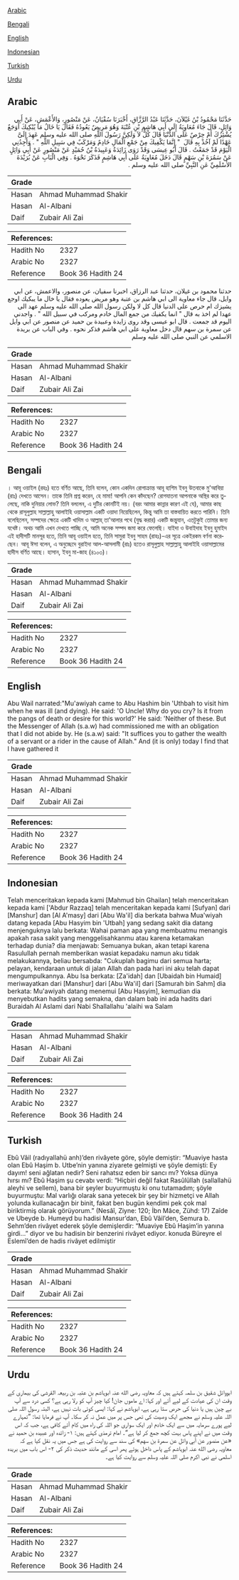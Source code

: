 [Arabic](#arabic)

[Bengali](#bengali)

[English](#english)

[Indonesian](#indonesian)

[Turkish](#turkish)

[Urdu](#urdu)

## Arabic


<div dir="rtl" lang="ar" style={{fontSize:'larger',backgroundColor:'#f8f9fa',padding:20}}>
حَدَّثَنَا مَحْمُودُ بْنُ غَيْلاَنَ، حَدَّثَنَا عَبْدُ الرَّزَّاقِ، أَخْبَرَنَا سُفْيَانُ، عَنْ مَنْصُورٍ، وَالأَعْمَشِ، عَنْ أَبِي وَائِلٍ، قَالَ جَاءَ مُعَاوِيَةُ إِلَى أَبِي هَاشِمِ بْنِ عُتْبَةَ وَهُوَ مَرِيضٌ يَعُودُهُ فَقَالَ يَا خَالُ مَا يُبْكِيكَ أَوَجَعٌ يُشْئِزُكَ أَمْ حِرْصٌ عَلَى الدُّنْيَا قَالَ كُلٌّ لاَ وَلَكِنَّ رَسُولَ اللَّهِ صلى الله عليه وسلم عَهِدَ إِلَىَّ عَهْدًا لَمْ آخُذْ بِهِ قَالَ ‏ "‏ إِنَّمَا يَكْفِيكَ مِنْ جَمْعِ الْمَالِ خَادِمٌ وَمَرْكَبٌ فِي سَبِيلِ اللَّهِ ‏"‏ ‏.‏ وَأَجِدُنِي الْيَوْمَ قَدْ جَمَعْتُ ‏.‏ قَالَ أَبُو عِيسَى وَقَدْ رَوَى زَائِدَةُ وَعَبِيدَةُ بْنُ حُمَيْدٍ عَنْ مَنْصُورٍ عَنْ أَبِي وَائِلٍ عَنْ سَمُرَةَ بْنِ سَهْمٍ قَالَ دَخَلَ مُعَاوِيَةُ عَلَى أَبِي هَاشِمٍ فَذَكَرَ نَحْوَهُ ‏.‏ وَفِي الْبَابِ عَنْ بُرَيْدَةَ الأَسْلَمِيِّ عَنِ النَّبِيِّ صلى الله عليه وسلم ‏.‏
</div>
<div style={{backgroundColor:'#f8f9fa',padding:20, marginBottom: 10}}><table> <thead> <tr> <th>Grade</th> <th></th> </tr> </thead> <tbody> <tr><td>Hasan</td><td>Ahmad Muhammad Shakir</td></tr><tr><td>Hasan</td><td>Al-Albani</td></tr><tr><td>Daif</td><td>Zubair Ali Zai</td></tr></tbody></table><table> <thead> <tr> <th>References:</th> <th></th> </tr> </thead> <tbody><tr><td>Hadith No</td><td>2327</td></tr><tr><td>Arabic No</td><td>2327</td></tr><tr><td>Reference</td><td>Book 36 Hadith 24</td></tr></tbody></table></div>


<div dir="rtl" lang="ar" style={{fontSize:'larger',backgroundColor:'#f8f9fa',padding:20}}>
حدثنا محمود بن غيلان، حدثنا عبد الرزاق، اخبرنا سفيان، عن منصور، والاعمش، عن ابي وايل، قال جاء معاوية الى ابي هاشم بن عتبة وهو مريض يعوده فقال يا خال ما يبكيك اوجع يشيزك ام حرص على الدنيا قال كل لا ولكن رسول الله صلى الله عليه وسلم عهد الى عهدا لم اخذ به قال " انما يكفيك من جمع المال خادم ومركب في سبيل الله " . واجدني اليوم قد جمعت . قال ابو عيسى وقد روى زايدة وعبيدة بن حميد عن منصور عن ابي وايل عن سمرة بن سهم قال دخل معاوية على ابي هاشم فذكر نحوه . وفي الباب عن بريدة الاسلمي عن النبي صلى الله عليه وسلم
</div>
<div style={{backgroundColor:'#f8f9fa',padding:20, marginBottom: 10}}><table> <thead> <tr> <th>Grade</th> <th></th> </tr> </thead> <tbody> <tr><td>Hasan</td><td>Ahmad Muhammad Shakir</td></tr><tr><td>Hasan</td><td>Al-Albani</td></tr><tr><td>Daif</td><td>Zubair Ali Zai</td></tr></tbody></table><table> <thead> <tr> <th>References:</th> <th></th> </tr> </thead> <tbody><tr><td>Hadith No</td><td>2327</td></tr><tr><td>Arabic No</td><td>2327</td></tr><tr><td>Reference</td><td>Book 36 Hadith 24</td></tr></tbody></table></div>

## Bengali


<div dir="ltr" lang="bn" style={{fontSize:'larger',backgroundColor:'#f8f9fa',padding:20}}>
। আবূ ওয়াইল (রহঃ) হতে বর্ণিত আছে, তিনি বলেন, কোন একদিন রোগাক্রান্ত আবূ হাশিম ইবনু উতবাকে মু'আবিয়া (রাঃ) দেখতে আসেন। তাকে তিনি প্রশ্ন করেন, হে মামা! আপনি কেন কাঁদছেন? রোগযাতনা আপনাকে অস্থির করে তুলেছে, নাকি দুনিয়ার লোভ? তিনি বললেন, এ দুটির কোনটিই নয়। (বরং আমার কান্নার কারণ এই যে), আমার কাছ থেকে রাসূলুল্লাহ সাল্লাল্লাহু আলাইহি ওয়াসাল্লাম একটি ওয়াদা নিয়েছিলেন, কিন্তু আমি তা বাস্তবায়িত করতে পারিনি। তিনি বলেছিলেন, সম্পদের ক্ষেত্রে একটি খাদিম ও আল্লাহ্ তা'আলার পথে (যুদ্ধ করার) একটি জন্তুযান, এতটুকুই তোমার জন্য যথেষ্ট। অথচ আমি এখন দেখতে পাচ্ছি যে, আমি অনেক সম্পদ জমা করে ফেলেছি। যাইদা ও উবাইদাহ ইবনু হুমাইদ এই হাদীসটি মানসূর হতে, তিনি আবূ ওয়াইল হতে, তিনি সামুরা ইবনু সাহম (রাহঃ)-এর সূত্রে একইরকম বর্ণনা করেছেন। আবূ ঈসা বলেন, এ অনুচ্ছেদে বুরাইদা আল-আসলামী (রাঃ) হতেও রাসূলুল্লাহ সাল্লাল্লাহু আলাইহি ওয়াসাল্লামের হাদীস বর্ণিত আছে। হাসান, ইবনু মা-জাহ (৪১০৩)।
</div>
<div style={{backgroundColor:'#f8f9fa',padding:20, marginBottom: 10}}><table> <thead> <tr> <th>Grade</th> <th></th> </tr> </thead> <tbody> <tr><td>Hasan</td><td>Ahmad Muhammad Shakir</td></tr><tr><td>Hasan</td><td>Al-Albani</td></tr><tr><td>Daif</td><td>Zubair Ali Zai</td></tr></tbody></table><table> <thead> <tr> <th>References:</th> <th></th> </tr> </thead> <tbody><tr><td>Hadith No</td><td>2327</td></tr><tr><td>Arabic No</td><td>2327</td></tr><tr><td>Reference</td><td>Book 36 Hadith 24</td></tr></tbody></table></div>

## English


<div dir="ltr" lang="en" style={{fontSize:'larger',backgroundColor:'#f8f9fa',padding:20}}>
Abu Wail narrated:"Mu'awiyah came to Abu Hashim bin 'Uthbah to visit him when he was ill (and dying). He said: 'O Uncle! Why do you cry? Is it from the pangs of death or desire for this world?' He said: 'Neither of these. But the Messenger of Allah (s.a.w) had commissioned me with an obligation that I did not abide by. He (s.a.w) said: "It suffices you to gather the wealth of a servant or a rider in the cause of Allah." And (it is only) today I find that I have gathered it
</div>
<div style={{backgroundColor:'#f8f9fa',padding:20, marginBottom: 10}}><table> <thead> <tr> <th>Grade</th> <th></th> </tr> </thead> <tbody> <tr><td>Hasan</td><td>Ahmad Muhammad Shakir</td></tr><tr><td>Hasan</td><td>Al-Albani</td></tr><tr><td>Daif</td><td>Zubair Ali Zai</td></tr></tbody></table><table> <thead> <tr> <th>References:</th> <th></th> </tr> </thead> <tbody><tr><td>Hadith No</td><td>2327</td></tr><tr><td>Arabic No</td><td>2327</td></tr><tr><td>Reference</td><td>Book 36 Hadith 24</td></tr></tbody></table></div>

## Indonesian


<div dir="ltr" lang="id" style={{fontSize:'larger',backgroundColor:'#f8f9fa',padding:20}}>
Telah menceritakan kepada kami [Mahmud bin Ghailan] telah menceritakan kepada kami ['Abdur Razzaq] telah menceritakan kepada kami [Sufyan] dari [Manshur] dan [Al A'masy] dari [Abu Wa'il] dia berkata bahwa Mua'wiyah datang kepada [Abu Hasyim bin 'Utbah] yang sedang sakit dia datang menjenguknya lalu berkata: Wahai paman apa yang membuatmu menangis apakah rasa sakit yang menggelisahkanmu atau karena ketamakan terhadap dunia? dia menjawab: Semuanya bukan, akan tetapi karena Rasulullah pernah memberikan wasiat kepadaku namun aku tidak melakukannya, beliau bersabda: "Cukuplah bagimu dari semua harta; pelayan, kendaraan untuk di jalan Allah dan pada hari ini aku telah dapat mengumpulkannya. Abu Isa berkata: [Za'idah] dan [Ubaidah bin Humaid] meriwayatkan dari [Manshur] dari [Abu Wa'il] dari [Samurah bin Sahm] dia berkata: Mu'awiyah datang menemui [Abu Hasyim], kemudian dia menyebutkan hadits yang semakna, dan dalam bab ini ada hadits dari Buraidah Al Aslami dari Nabi Shallallahu 'alaihi wa Salam
</div>
<div style={{backgroundColor:'#f8f9fa',padding:20, marginBottom: 10}}><table> <thead> <tr> <th>Grade</th> <th></th> </tr> </thead> <tbody> <tr><td>Hasan</td><td>Ahmad Muhammad Shakir</td></tr><tr><td>Hasan</td><td>Al-Albani</td></tr><tr><td>Daif</td><td>Zubair Ali Zai</td></tr></tbody></table><table> <thead> <tr> <th>References:</th> <th></th> </tr> </thead> <tbody><tr><td>Hadith No</td><td>2327</td></tr><tr><td>Arabic No</td><td>2327</td></tr><tr><td>Reference</td><td>Book 36 Hadith 24</td></tr></tbody></table></div>

## Turkish


<div dir="ltr" lang="tr" style={{fontSize:'larger',backgroundColor:'#f8f9fa',padding:20}}>
Ebû Vâil (radıyallahü anh)’den rivâyete göre, şöyle demiştir: “Muaviye hasta olan Ebû Haşim b. Utbe’nin yanına ziyarete gelmişti ve şöyle demişti: Ey dayım! seni ağlatan nedir? Seni rahatsız eden bir sancı mı? Yoksa dünya hırsı mı? Ebû Haşim şu cevabı verdi: “Hiçbiri değil fakat Rasûlüllah (sallallahü aleyhi ve sellem), bana bir şeyler buyurmuştu ki onu tutamadım; şöyle buyurmuştu: Mal varlığı olarak sana yetecek bir şey bir hizmetçi ve Allah yolunda kullanacağın bir binit, fakat ben bugün kendimi pek çok mal biriktirmiş olarak görüyorum.” (Nesâî, Ziyne: 120; İbn Mâce, Zühd: 17) Zaîde ve Ubeyde b. Humeyd bu hadisi Mansur’dan, Ebû Vâil’den, Semura b. Sehm’den rivâyet ederek şöyle demişlerdir: “Muaviye Ebû Haşim’in yanına girdi…” diyor ve bu hadisin bir benzerini rivâyet ediyor. konuda Büreyre el Eslemî’den de hadis rivâyet edilmiştir
</div>
<div style={{backgroundColor:'#f8f9fa',padding:20, marginBottom: 10}}><table> <thead> <tr> <th>Grade</th> <th></th> </tr> </thead> <tbody> <tr><td>Hasan</td><td>Ahmad Muhammad Shakir</td></tr><tr><td>Hasan</td><td>Al-Albani</td></tr><tr><td>Daif</td><td>Zubair Ali Zai</td></tr></tbody></table><table> <thead> <tr> <th>References:</th> <th></th> </tr> </thead> <tbody><tr><td>Hadith No</td><td>2327</td></tr><tr><td>Arabic No</td><td>2327</td></tr><tr><td>Reference</td><td>Book 36 Hadith 24</td></tr></tbody></table></div>

## Urdu


<div dir="rtl" lang="ur" style={{fontSize:'larger',backgroundColor:'#f8f9fa',padding:20}}>
ابووائل شقیق بن سلمہ کہتے ہیں کہ معاویہ رضی الله عنہ ابوہاشم بن عتبہ بن ربیعہ القرشی کی بیماری کے وقت ان کی عیادت کے لیے آئے اور کہا: اے ماموں جان! کیا چیز آپ کو رلا رہی ہے؟ کسی درد سے آپ بے چین ہیں یا دنیا کی حرص ستا رہی ہے، ابوہاشم نے کہا: ایسی کوئی بات نہیں ہے، البتہ رسول اللہ صلی اللہ علیہ وسلم نے مجھے ایک وصیت کی تھی جس پر میں عمل نہ کر سکا۔ آپ نے فرمایا تھا: ”تمہارے لیے پورے سرمایہ میں سے ایک خادم اور ایک سواری جو اللہ کی راہ میں کام آئے کافی ہے، جب کہ اس وقت میں نے اپنے پاس بہت کچھ جمع کر لیا ہے“۔ امام ترمذی کہتے ہیں: ۱- زائدہ اور عبیدہ بن حمید نے «عن منصور عن أبي وائل عن سمرة بن سهم» کی سند سے روایت کی ہے جس میں یہ نقل کیا ہے کہ معاویہ رضی الله عنہ ابوہاشم کے پاس داخل ہوئے پھر اسی کے مانند حدیث ذکر کی ۲- اس باب میں بریدہ اسلمی نے نبی اکرم صلی اللہ علیہ وسلم سے روایت کیا ہے۔
</div>
<div style={{backgroundColor:'#f8f9fa',padding:20, marginBottom: 10}}><table> <thead> <tr> <th>Grade</th> <th></th> </tr> </thead> <tbody> <tr><td>Hasan</td><td>Ahmad Muhammad Shakir</td></tr><tr><td>Hasan</td><td>Al-Albani</td></tr><tr><td>Daif</td><td>Zubair Ali Zai</td></tr></tbody></table><table> <thead> <tr> <th>References:</th> <th></th> </tr> </thead> <tbody><tr><td>Hadith No</td><td>2327</td></tr><tr><td>Arabic No</td><td>2327</td></tr><tr><td>Reference</td><td>Book 36 Hadith 24</td></tr></tbody></table></div>
